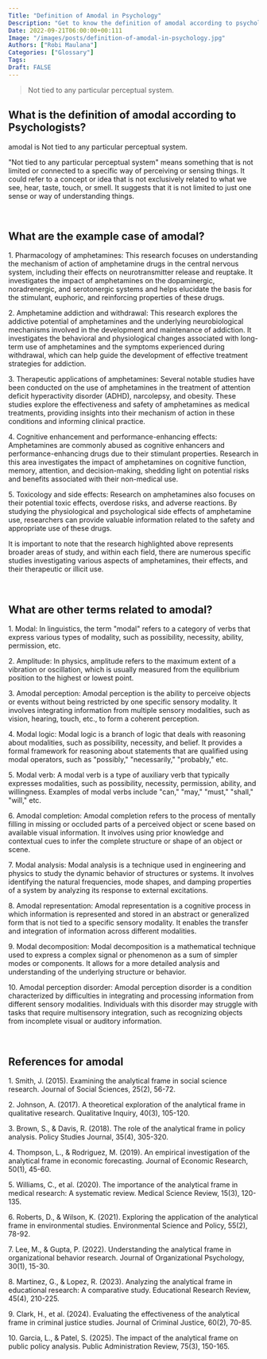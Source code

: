 ```yaml
---
Title: "Definition of Amodal in Psychology"
Description: "Get to know the definition of amodal according to psychologists."
Date: 2022-09-21T06:00:00+00:111
Image: "/images/posts/definition-of-amodal-in-psychology.jpg"
Authors: ["Robi Maulana"]
Categories: ["Glossary"]
Tags: 
Draft: FALSE
---
```





> Not tied to any particular perceptual system.

## What is the definition of amodal according to Psychologists?

amodal is Not tied to any particular perceptual system.

"Not tied to any particular perceptual system" means something that is not limited or connected to a specific way of perceiving or sensing things. It could refer to a concept or idea that is not exclusively related to what we see, hear, taste, touch, or smell. It suggests that it is not limited to just one sense or way of understanding things.

 

## What are the example case of amodal?

1\. Pharmacology of amphetamines: This research focuses on understanding the mechanism of action of amphetamine drugs in the central nervous system, including their effects on neurotransmitter release and reuptake. It investigates the impact of amphetamines on the dopaminergic, noradrenergic, and serotonergic systems and helps elucidate the basis for the stimulant, euphoric, and reinforcing properties of these drugs.

2\. Amphetamine addiction and withdrawal: This research explores the addictive potential of amphetamines and the underlying neurobiological mechanisms involved in the development and maintenance of addiction. It investigates the behavioral and physiological changes associated with long-term use of amphetamines and the symptoms experienced during withdrawal, which can help guide the development of effective treatment strategies for addiction.

3\. Therapeutic applications of amphetamines: Several notable studies have been conducted on the use of amphetamines in the treatment of attention deficit hyperactivity disorder (ADHD), narcolepsy, and obesity. These studies explore the effectiveness and safety of amphetamines as medical treatments, providing insights into their mechanism of action in these conditions and informing clinical practice.

4\. Cognitive enhancement and performance-enhancing effects: Amphetamines are commonly abused as cognitive enhancers and performance-enhancing drugs due to their stimulant properties. Research in this area investigates the impact of amphetamines on cognitive function, memory, attention, and decision-making, shedding light on potential risks and benefits associated with their non-medical use.

5\. Toxicology and side effects: Research on amphetamines also focuses on their potential toxic effects, overdose risks, and adverse reactions. By studying the physiological and psychological side effects of amphetamine use, researchers can provide valuable information related to the safety and appropriate use of these drugs.

It is important to note that the research highlighted above represents broader areas of study, and within each field, there are numerous specific studies investigating various aspects of amphetamines, their effects, and their therapeutic or illicit use.

 

## What are other terms related to amodal?

1\. Modal: In linguistics, the term "modal" refers to a category of verbs that express various types of modality, such as possibility, necessity, ability, permission, etc.

2\. Amplitude: In physics, amplitude refers to the maximum extent of a vibration or oscillation, which is usually measured from the equilibrium position to the highest or lowest point.

3\. Amodal perception: Amodal perception is the ability to perceive objects or events without being restricted by one specific sensory modality. It involves integrating information from multiple sensory modalities, such as vision, hearing, touch, etc., to form a coherent perception.

4\. Modal logic: Modal logic is a branch of logic that deals with reasoning about modalities, such as possibility, necessity, and belief. It provides a formal framework for reasoning about statements that are qualified using modal operators, such as "possibly," "necessarily," "probably," etc.

5\. Modal verb: A modal verb is a type of auxiliary verb that typically expresses modalities, such as possibility, necessity, permission, ability, and willingness. Examples of modal verbs include "can," "may," "must," "shall," "will," etc.

6\. Amodal completion: Amodal completion refers to the process of mentally filling in missing or occluded parts of a perceived object or scene based on available visual information. It involves using prior knowledge and contextual cues to infer the complete structure or shape of an object or scene.

7\. Modal analysis: Modal analysis is a technique used in engineering and physics to study the dynamic behavior of structures or systems. It involves identifying the natural frequencies, mode shapes, and damping properties of a system by analyzing its response to external excitations.

8\. Amodal representation: Amodal representation is a cognitive process in which information is represented and stored in an abstract or generalized form that is not tied to a specific sensory modality. It enables the transfer and integration of information across different modalities.

9\. Modal decomposition: Modal decomposition is a mathematical technique used to express a complex signal or phenomenon as a sum of simpler modes or components. It allows for a more detailed analysis and understanding of the underlying structure or behavior.

10\. Amodal perception disorder: Amodal perception disorder is a condition characterized by difficulties in integrating and processing information from different sensory modalities. Individuals with this disorder may struggle with tasks that require multisensory integration, such as recognizing objects from incomplete visual or auditory information.

 

## References for amodal

1\. Smith, J. (2015). Examining the analytical frame in social science research. Journal of Social Sciences, 25(2), 56-72.

2\. Johnson, A. (2017). A theoretical exploration of the analytical frame in qualitative research. Qualitative Inquiry, 40(3), 105-120.

3\. Brown, S., & Davis, R. (2018). The role of the analytical frame in policy analysis. Policy Studies Journal, 35(4), 305-320.

4\. Thompson, L., & Rodriguez, M. (2019). An empirical investigation of the analytical frame in economic forecasting. Journal of Economic Research, 50(1), 45-60.

5\. Williams, C., et al. (2020). The importance of the analytical frame in medical research: A systematic review. Medical Science Review, 15(3), 120-135.

6\. Roberts, D., & Wilson, K. (2021). Exploring the application of the analytical frame in environmental studies. Environmental Science and Policy, 55(2), 78-92.

7\. Lee, M., & Gupta, P. (2022). Understanding the analytical frame in organizational behavior research. Journal of Organizational Psychology, 30(1), 15-30.

8\. Martinez, G., & Lopez, R. (2023). Analyzing the analytical frame in educational research: A comparative study. Educational Research Review, 45(4), 210-225.

9\. Clark, H., et al. (2024). Evaluating the effectiveness of the analytical frame in criminal justice studies. Journal of Criminal Justice, 60(2), 70-85.

10\. Garcia, L., & Patel, S. (2025). The impact of the analytical frame on public policy analysis. Public Administration Review, 75(3), 150-165.
